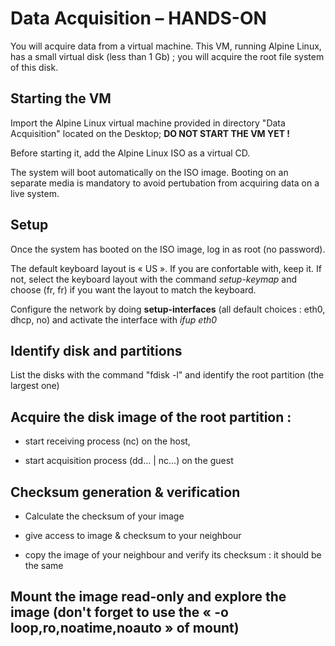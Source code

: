 
# Data Acquisition – HANDS-ON

You will acquire data from a virtual machine. This VM, running Alpine Linux, has a small virtual disk (less than 1 Gb) ; you will acquire the root file system of this disk.

## Starting the VM

Import the Alpine Linux virtual machine provided in directory "Data Acquisition" located on the Desktop; **DO NOT START THE VM YET !**

Before starting it, add the Alpine Linux ISO as a virtual CD.

The system will boot automatically on the ISO image. Booting on an separate media is mandatory to avoid pertubation from acquiring data on a live system.

## Setup

Once the system has booted on the ISO image, log in as root (no password). 

The default keyboard layout is « US ». If you are confortable with, keep it. If not, select the keyboard layout with the command *setup-keymap* and choose (fr, fr) if you want the layout to match the keyboard.

Configure the network by doing **setup-interfaces** (all default choices : eth0, dhcp, no) and activate the interface with *ifup eth0*

## Identify disk and partitions

List the disks with the command "fdisk -l" and identify the root partition (the largest one)

## Acquire the disk image of the root partition :

- start receiving process (nc) on the host,

- start acquisition process (dd… | nc...) on the guest

## Checksum generation & verification

- Calculate the checksum of your image

- give access to image & checksum to your neighbour
- copy the image of your neighbour and verify its checksum : it should be the same

## Mount the image read-only and explore the image (don't forget to use the « -o loop,ro,noatime,noauto » of mount)